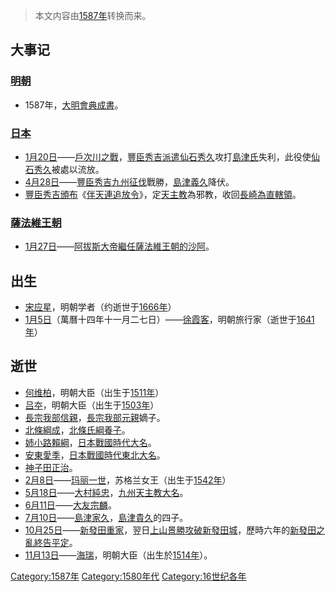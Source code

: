 > 本文内容由[1587年](https://zh.wikipedia.org/wiki/1587年)转换而来。


## 大事记

### [明朝](../Page/明朝.md "wikilink")

  - 1587年，[大明會典成書](https://zh.wikipedia.org/wiki/大明會典 "wikilink")。

### [日本](../Page/日本.md "wikilink")

  - [1月20日](../Page/1月20日.md "wikilink")——[戶次川之戰](https://zh.wikipedia.org/wiki/戶次川之戰 "wikilink")，[豐臣秀吉派遣](https://zh.wikipedia.org/wiki/豐臣秀吉 "wikilink")[仙石秀久](../Page/仙石秀久.md "wikilink")攻打[島津氏](../Page/島津氏.md "wikilink")失利，此役使[仙石秀久](../Page/仙石秀久.md "wikilink")被處以流放。
  - [4月28日](../Page/4月28日.md "wikilink")——[豐臣秀吉](https://zh.wikipedia.org/wiki/豐臣秀吉 "wikilink")[九州征伐](../Page/九州征伐.md "wikilink")戰勝，[島津義久](../Page/島津義久.md "wikilink")降伏。
  - [豐臣秀吉頒布](https://zh.wikipedia.org/wiki/豐臣秀吉 "wikilink")《[伴天連追放令](../Page/伴天連追放令.md "wikilink")》，定[天主教](../Page/天主教.md "wikilink")為邪教，收回[長崎為直轄領](https://zh.wikipedia.org/wiki/長崎 "wikilink")。

### [薩法維王朝](https://zh.wikipedia.org/wiki/薩法維王朝 "wikilink")

  - [1月27日](../Page/1月27日.md "wikilink")——[阿拔斯大帝繼任](../Page/阿拔斯一世_\(波斯\).md "wikilink")[薩法維王朝的](https://zh.wikipedia.org/wiki/薩法維王朝 "wikilink")[沙阿](../Page/沙阿.md "wikilink")。

## 出生

  - [宋应星](../Page/宋应星.md "wikilink")，明朝学者（约逝世于[1666年](https://zh.wikipedia.org/wiki/1666年 "wikilink")）
  - [1月5日](../Page/1月5日.md "wikilink")（萬曆十四年十一月二七日）——[徐霞客](../Page/徐霞客.md "wikilink")，明朝旅行家（逝世于[1641年](https://zh.wikipedia.org/wiki/1641年 "wikilink")）

## 逝世

  - [何维柏](https://zh.wikipedia.org/wiki/何维柏 "wikilink")，明朝大臣（出生于[1511年](https://zh.wikipedia.org/wiki/1511年 "wikilink")）
  - [吕夲](https://zh.wikipedia.org/wiki/吕夲 "wikilink")，明朝大臣（出生于[1503年](https://zh.wikipedia.org/wiki/1503年 "wikilink")）
  - [長宗我部信親](https://zh.wikipedia.org/wiki/長宗我部信親 "wikilink")，[長宗我部元親](../Page/長宗我部元親.md "wikilink")嫡子。
  - [北條綱成](../Page/北條綱成.md "wikilink")，[北條氏綱養子](https://zh.wikipedia.org/wiki/北條氏綱 "wikilink")。
  - [姉小路賴綱](../Page/姉小路賴綱.md "wikilink")，[日本戰國時代大名](https://zh.wikipedia.org/wiki/日本戰國時代 "wikilink")。
  - [安東愛季](../Page/安東愛季.md "wikilink")，[日本戰國時代東北大名](https://zh.wikipedia.org/wiki/日本戰國時代 "wikilink")。
  - [神子田正治](https://zh.wikipedia.org/wiki/神子田正治 "wikilink")。
  - [2月8日](../Page/2月8日.md "wikilink")——[玛丽一世](../Page/玛丽一世_\(苏格兰\).md "wikilink")，苏格兰女王（出生于[1542年](https://zh.wikipedia.org/wiki/1542年 "wikilink")）
  - [5月18日](../Page/5月18日.md "wikilink")——[大村純忠](https://zh.wikipedia.org/wiki/大村純忠 "wikilink")，[九州](https://zh.wikipedia.org/wiki/九州 "wikilink")[天主教大名](https://zh.wikipedia.org/wiki/天主教大名 "wikilink")。
  - [6月11日](../Page/6月11日.md "wikilink")——[大友宗麟](../Page/大友宗麟.md "wikilink")。
  - [7月10日](https://zh.wikipedia.org/wiki/7月10日 "wikilink")——[島津家久](../Page/島津家久.md "wikilink")，[島津貴久](../Page/島津貴久.md "wikilink")的四子。
  - [10月25日](../Page/10月25日.md "wikilink")——[新發田重家](../Page/新發田重家.md "wikilink")，翌日[上山景勝攻破](https://zh.wikipedia.org/wiki/上山景勝 "wikilink")[新發田城](https://zh.wikipedia.org/wiki/新發田城 "wikilink")，歷時六年的[新發田之亂終告平定](https://zh.wikipedia.org/wiki/新發田之亂 "wikilink")。
  - [11月13日](../Page/11月13日.md "wikilink")——[海瑞](../Page/海瑞.md "wikilink")，明朝大臣（出生於[1514年](https://zh.wikipedia.org/wiki/1514年 "wikilink")）。

[Category:1587年](https://zh.wikipedia.org/wiki/Category:1587年 "wikilink") [Category:1580年代](https://zh.wikipedia.org/wiki/Category:1580年代 "wikilink") [Category:16世纪各年](https://zh.wikipedia.org/wiki/Category:16世纪各年 "wikilink")